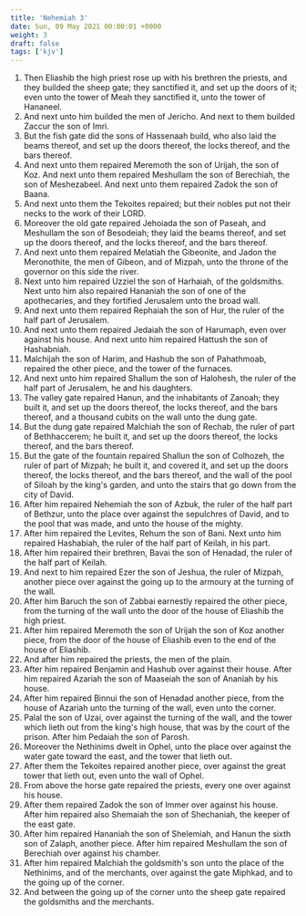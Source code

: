 ```yaml
---
title: 'Nehemiah 3'
date: Sun, 09 May 2021 00:00:01 +0000
weight: 3
draft: false
tags: ['kjv'] 
---
```


1. Then Eliashib the high priest rose up with his brethren the priests, and they builded the sheep gate; they sanctified it, and set up the doors of it; even unto the tower of Meah they sanctified it, unto the tower of Hananeel.
2. And next unto him builded the men of Jericho. And next to them builded Zaccur the son of Imri.
3. But the fish gate did the sons of Hassenaah build, who also laid the beams thereof, and set up the doors thereof, the locks thereof, and the bars thereof.
4. And next unto them repaired Meremoth the son of Urijah, the son of Koz. And next unto them repaired Meshullam the son of Berechiah, the son of Meshezabeel. And next unto them repaired Zadok the son of Baana.
5. And next unto them the Tekoites repaired; but their nobles put not their necks to the work of their LORD.
6. Moreover the old gate repaired Jehoiada the son of Paseah, and Meshullam the son of Besodeiah; they laid the beams thereof, and set up the doors thereof, and the locks thereof, and the bars thereof.
7. And next unto them repaired Melatiah the Gibeonite, and Jadon the Meronothite, the men of Gibeon, and of Mizpah, unto the throne of the governor on this side the river.
8. Next unto him repaired Uzziel the son of Harhaiah, of the goldsmiths. Next unto him also repaired Hananiah the son of one of the apothecaries, and they fortified Jerusalem unto the broad wall.
9. And next unto them repaired Rephaiah the son of Hur, the ruler of the half part of Jerusalem.
10. And next unto them repaired Jedaiah the son of Harumaph, even over against his house. And next unto him repaired Hattush the son of Hashabniah.
11. Malchijah the son of Harim, and Hashub the son of Pahathmoab, repaired the other piece, and the tower of the furnaces.
12. And next unto him repaired Shallum the son of Halohesh, the ruler of the half part of Jerusalem, he and his daughters.
13. The valley gate repaired Hanun, and the inhabitants of Zanoah; they built it, and set up the doors thereof, the locks thereof, and the bars thereof, and a thousand cubits on the wall unto the dung gate.
14. But the dung gate repaired Malchiah the son of Rechab, the ruler of part of Bethhaccerem; he built it, and set up the doors thereof, the locks thereof, and the bars thereof.
15. But the gate of the fountain repaired Shallun the son of Colhozeh, the ruler of part of Mizpah; he built it, and covered it, and set up the doors thereof, the locks thereof, and the bars thereof, and the wall of the pool of Siloah by the king's garden, and unto the stairs that go down from the city of David.
16. After him repaired Nehemiah the son of Azbuk, the ruler of the half part of Bethzur, unto the place over against the sepulchres of David, and to the pool that was made, and unto the house of the mighty.
17. After him repaired the Levites, Rehum the son of Bani. Next unto him repaired Hashabiah, the ruler of the half part of Keilah, in his part.
18. After him repaired their brethren, Bavai the son of Henadad, the ruler of the half part of Keilah.
19. And next to him repaired Ezer the son of Jeshua, the ruler of Mizpah, another piece over against the going up to the armoury at the turning of the wall.
20. After him Baruch the son of Zabbai earnestly repaired the other piece, from the turning of the wall unto the door of the house of Eliashib the high priest.
21. After him repaired Meremoth the son of Urijah the son of Koz another piece, from the door of the house of Eliashib even to the end of the house of Eliashib.
22. And after him repaired the priests, the men of the plain.
23. After him repaired Benjamin and Hashub over against their house. After him repaired Azariah the son of Maaseiah the son of Ananiah by his house.
24. After him repaired Binnui the son of Henadad another piece, from the house of Azariah unto the turning of the wall, even unto the corner.
25. Palal the son of Uzai, over against the turning of the wall, and the tower which lieth out from the king's high house, that was by the court of the prison. After him Pedaiah the son of Parosh.
26. Moreover the Nethinims dwelt in Ophel, unto the place over against the water gate toward the east, and the tower that lieth out.
27. After them the Tekoites repaired another piece, over against the great tower that lieth out, even unto the wall of Ophel.
28. From above the horse gate repaired the priests, every one over against his house.
29. After them repaired Zadok the son of Immer over against his house. After him repaired also Shemaiah the son of Shechaniah, the keeper of the east gate.
30. After him repaired Hananiah the son of Shelemiah, and Hanun the sixth son of Zalaph, another piece. After him repaired Meshullam the son of Berechiah over against his chamber.
31. After him repaired Malchiah the goldsmith's son unto the place of the Nethinims, and of the merchants, over against the gate Miphkad, and to the going up of the corner.
32. And between the going up of the corner unto the sheep gate repaired the goldsmiths and the merchants.
